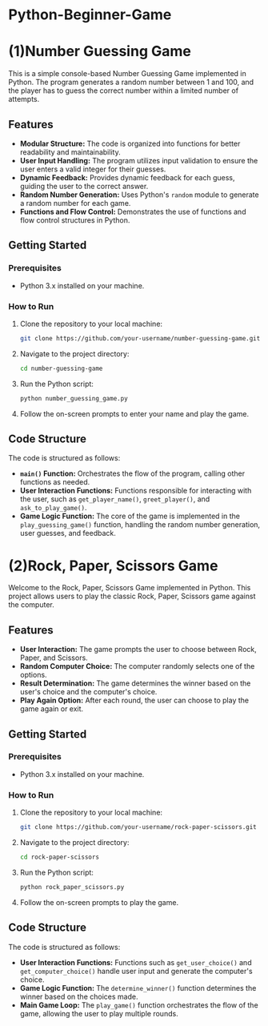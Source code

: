# Python-Beginner-Game

# (1)Number Guessing Game

This is a simple console-based Number Guessing Game implemented in Python. The program generates a random number between 1 and 100, and the player has to guess the correct number within a limited number of attempts.

## Features

- **Modular Structure:** The code is organized into functions for better readability and maintainability.
- **User Input Handling:** The program utilizes input validation to ensure the user enters a valid integer for their guesses.
- **Dynamic Feedback:** Provides dynamic feedback for each guess, guiding the user to the correct answer.
- **Random Number Generation:** Uses Python's `random` module to generate a random number for each game.
- **Functions and Flow Control:** Demonstrates the use of functions and flow control structures in Python.

## Getting Started

### Prerequisites

- Python 3.x installed on your machine.

### How to Run

1. Clone the repository to your local machine:

   ```bash
   git clone https://github.com/your-username/number-guessing-game.git
   ```

2. Navigate to the project directory:

   ```bash
   cd number-guessing-game
   ```

3. Run the Python script:

   ```bash
   python number_guessing_game.py
   ```

4. Follow the on-screen prompts to enter your name and play the game.

## Code Structure

The code is structured as follows:

- **`main()` Function:** Orchestrates the flow of the program, calling other functions as needed.
- **User Interaction Functions:** Functions responsible for interacting with the user, such as `get_player_name()`, `greet_player()`, and `ask_to_play_game()`.
- **Game Logic Function:** The core of the game is implemented in the `play_guessing_game()` function, handling the random number generation, user guesses, and feedback.


# (2)Rock, Paper, Scissors Game

Welcome to the Rock, Paper, Scissors Game implemented in Python. This project allows users to play the classic Rock, Paper, Scissors game against the computer.

## Features

- **User Interaction:** The game prompts the user to choose between Rock, Paper, and Scissors.
- **Random Computer Choice:** The computer randomly selects one of the options.
- **Result Determination:** The game determines the winner based on the user's choice and the computer's choice.
- **Play Again Option:** After each round, the user can choose to play the game again or exit.

## Getting Started

### Prerequisites

- Python 3.x installed on your machine.

### How to Run

1. Clone the repository to your local machine:

   ```bash
   git clone https://github.com/your-username/rock-paper-scissors.git
   ```

2. Navigate to the project directory:

   ```bash
   cd rock-paper-scissors
   ```

3. Run the Python script:

   ```bash
   python rock_paper_scissors.py
   ```

4. Follow the on-screen prompts to play the game.

## Code Structure

The code is structured as follows:

- **User Interaction Functions:** Functions such as `get_user_choice()` and `get_computer_choice()` handle user input and generate the computer's choice.
- **Game Logic Function:** The `determine_winner()` function determines the winner based on the choices made.
- **Main Game Loop:** The `play_game()` function orchestrates the flow of the game, allowing the user to play multiple rounds.

